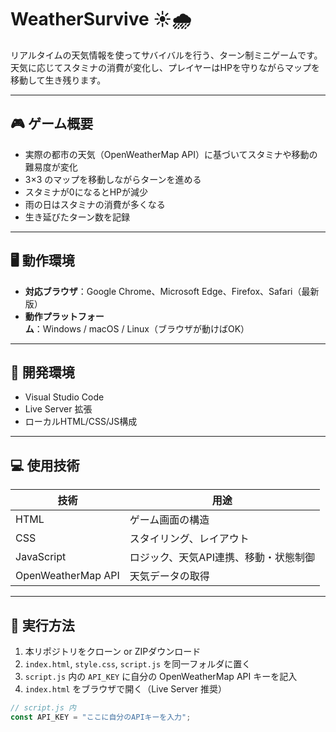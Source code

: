 # WeatherSurvive ☀️🌧️

リアルタイムの天気情報を使ってサバイバルを行う、ターン制ミニゲームです。  
天気に応じてスタミナの消費が変化し、プレイヤーはHPを守りながらマップを移動して生き残ります。

---

## 🎮 ゲーム概要

- 実際の都市の天気（OpenWeatherMap API）に基づいてスタミナや移動の難易度が変化
- 3×3 のマップを移動しながらターンを進める
- スタミナが0になるとHPが減少
- 雨の日はスタミナの消費が多くなる
- 生き延びたターン数を記録

---

## 🖥️ 動作環境

- **対応ブラウザ**：Google Chrome、Microsoft Edge、Firefox、Safari（最新版）
- **動作プラットフォーム**：Windows / macOS / Linux（ブラウザが動けばOK）

---

## 🧰 開発環境

- Visual Studio Code
- Live Server 拡張
- ローカルHTML/CSS/JS構成

---

## 💻 使用技術

| 技術 | 用途 |
|------|------|
| HTML | ゲーム画面の構造 |
| CSS  | スタイリング、レイアウト |
| JavaScript | ロジック、天気API連携、移動・状態制御 |
| OpenWeatherMap API | 天気データの取得 |

---

## 🚀 実行方法

1. 本リポジトリをクローン or ZIPダウンロード
2. `index.html`, `style.css`, `script.js` を同一フォルダに置く
3. `script.js` 内の `API_KEY` に自分の OpenWeatherMap API キーを記入
4. `index.html` をブラウザで開く（Live Server 推奨）

```js
// script.js 内
const API_KEY = "ここに自分のAPIキーを入力";

